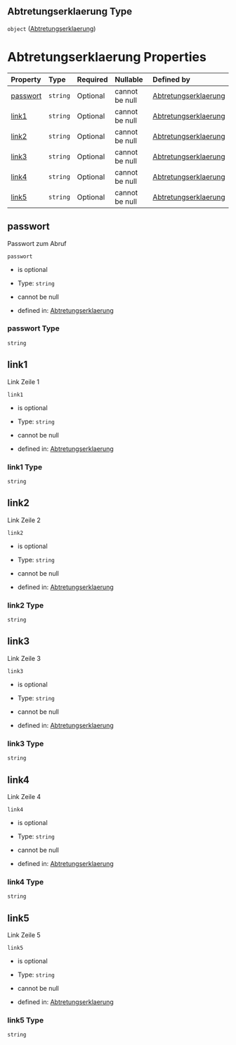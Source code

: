 ## Abtretungserklaerung Type

`object` ([Abtretungserklaerung](abtretungserklaerung.md))

# Abtretungserklaerung Properties

| Property              | Type     | Required | Nullable       | Defined by                                                                                                                                                                                                  |
| :-------------------- | :------- | :------- | :------------- | :---------------------------------------------------------------------------------------------------------------------------------------------------------------------------------------------------------- |
| [passwort](#passwort) | `string` | Optional | cannot be null | [Abtretungserklaerung](abtretungserklaerung-properties-passwort.md "https://raw.githubusercontent.com/conuti-gmbh/bo4e-schema/master/schemas/v1/com/Abtretungserklaerung.schema.json#/properties/passwort") |
| [link1](#link1)       | `string` | Optional | cannot be null | [Abtretungserklaerung](abtretungserklaerung-properties-link1.md "https://raw.githubusercontent.com/conuti-gmbh/bo4e-schema/master/schemas/v1/com/Abtretungserklaerung.schema.json#/properties/link1")       |
| [link2](#link2)       | `string` | Optional | cannot be null | [Abtretungserklaerung](abtretungserklaerung-properties-link2.md "https://raw.githubusercontent.com/conuti-gmbh/bo4e-schema/master/schemas/v1/com/Abtretungserklaerung.schema.json#/properties/link2")       |
| [link3](#link3)       | `string` | Optional | cannot be null | [Abtretungserklaerung](abtretungserklaerung-properties-link3.md "https://raw.githubusercontent.com/conuti-gmbh/bo4e-schema/master/schemas/v1/com/Abtretungserklaerung.schema.json#/properties/link3")       |
| [link4](#link4)       | `string` | Optional | cannot be null | [Abtretungserklaerung](abtretungserklaerung-properties-link4.md "https://raw.githubusercontent.com/conuti-gmbh/bo4e-schema/master/schemas/v1/com/Abtretungserklaerung.schema.json#/properties/link4")       |
| [link5](#link5)       | `string` | Optional | cannot be null | [Abtretungserklaerung](abtretungserklaerung-properties-link5.md "https://raw.githubusercontent.com/conuti-gmbh/bo4e-schema/master/schemas/v1/com/Abtretungserklaerung.schema.json#/properties/link5")       |

## passwort

Passwort zum Abruf

`passwort`

*   is optional

*   Type: `string`

*   cannot be null

*   defined in: [Abtretungserklaerung](abtretungserklaerung-properties-passwort.md "https://raw.githubusercontent.com/conuti-gmbh/bo4e-schema/master/schemas/v1/com/Abtretungserklaerung.schema.json#/properties/passwort")

### passwort Type

`string`

## link1

Link Zeile 1

`link1`

*   is optional

*   Type: `string`

*   cannot be null

*   defined in: [Abtretungserklaerung](abtretungserklaerung-properties-link1.md "https://raw.githubusercontent.com/conuti-gmbh/bo4e-schema/master/schemas/v1/com/Abtretungserklaerung.schema.json#/properties/link1")

### link1 Type

`string`

## link2

Link Zeile 2

`link2`

*   is optional

*   Type: `string`

*   cannot be null

*   defined in: [Abtretungserklaerung](abtretungserklaerung-properties-link2.md "https://raw.githubusercontent.com/conuti-gmbh/bo4e-schema/master/schemas/v1/com/Abtretungserklaerung.schema.json#/properties/link2")

### link2 Type

`string`

## link3

Link Zeile 3

`link3`

*   is optional

*   Type: `string`

*   cannot be null

*   defined in: [Abtretungserklaerung](abtretungserklaerung-properties-link3.md "https://raw.githubusercontent.com/conuti-gmbh/bo4e-schema/master/schemas/v1/com/Abtretungserklaerung.schema.json#/properties/link3")

### link3 Type

`string`

## link4

Link Zeile 4

`link4`

*   is optional

*   Type: `string`

*   cannot be null

*   defined in: [Abtretungserklaerung](abtretungserklaerung-properties-link4.md "https://raw.githubusercontent.com/conuti-gmbh/bo4e-schema/master/schemas/v1/com/Abtretungserklaerung.schema.json#/properties/link4")

### link4 Type

`string`

## link5

Link Zeile 5

`link5`

*   is optional

*   Type: `string`

*   cannot be null

*   defined in: [Abtretungserklaerung](abtretungserklaerung-properties-link5.md "https://raw.githubusercontent.com/conuti-gmbh/bo4e-schema/master/schemas/v1/com/Abtretungserklaerung.schema.json#/properties/link5")

### link5 Type

`string`
